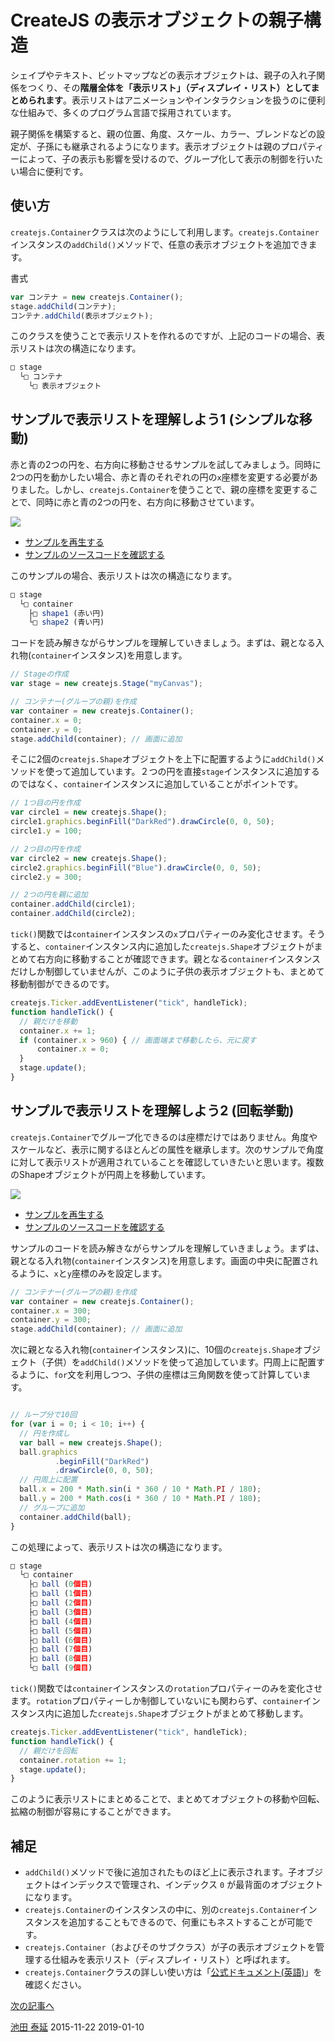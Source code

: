 # CreateJS の表示オブジェクトの親子構造

シェイプやテキスト、ビットマップなどの表示オブジェクトは、親子の入れ子関係をつくり、その**階層全体を「表示リスト」（ディスプレイ・リスト）としてまとめられます**。表示リストはアニメーションやインタラクションを扱うのに便利な仕組みで、多くのプログラム言語で採用されています。

親子関係を構築すると、親の位置、角度、スケール、カラー、ブレンドなどの設定が、子孫にも継承されるようになります。表示オブジェクトは親のプロパティーによって、子の表示も影響を受けるので、グループ化して表示の制御を行いたい場合に便利です。


## 使い方

`createjs.Container`クラスは次のようにして利用します。`createjs.Container`インスタンスの`addChild()`メソッドで、任意の表示オブジェクトを追加できます。


書式

```js
var コンテナ = new createjs.Container();
stage.addChild(コンテナ);
コンテナ.addChild(表示オブジェクト);
```

このクラスを使うことで表示リストを作れるのですが、上記のコードの場合、表示リストは次の構造になります。

```js
□ stage
  └□ コンテナ
    └□ 表示オブジェクト
```

## サンプルで表示リストを理解しよう1 (シンプルな移動)

赤と青の2つの円を、右方向に移動させるサンプルを試してみましょう。同時に2つの円を動かしたい場合、赤と青のそれぞれの円の`x`座標を変更する必要がありました。しかし、`createjs.Container`を使うことで、親の座標を変更することで、同時に赤と青の2つの円を、右方向に移動させています。


![](../imgs/container_simple.html.png)

- [サンプルを再生する](https://ics-creative.github.io/tutorial-createjs/samples/container_simple.html)
- [サンプルのソースコードを確認する](../samples/container_simple.html)


このサンプルの場合、表示リストは次の構造になります。

```js
□ stage
  └□ container
    ├□ shape1 (赤い円)
    └□ shape2 (青い円)
```


コードを読み解きながらサンプルを理解していきましょう。まずは、親となる入れ物(`container`インスタンス)を用意します。

```js
// Stageの作成
var stage = new createjs.Stage("myCanvas");

// コンテナー(グループの親)を作成
var container = new createjs.Container();
container.x = 0;
container.y = 0;
stage.addChild(container); // 画面に追加
```


そこに2個の`createjs.Shape`オブジェクトを上下に配置するように`addChild()`メソッドを使って追加しています。２つの円を直接`stage`インスタンスに追加するのではなく、`container`インスタンスに追加していることがポイントです。

```js
// 1つ目の円を作成
var circle1 = new createjs.Shape();
circle1.graphics.beginFill("DarkRed").drawCircle(0, 0, 50);
circle1.y = 100;

// 2つ目の円を作成
var circle2 = new createjs.Shape();
circle2.graphics.beginFill("Blue").drawCircle(0, 0, 50);
circle2.y = 300;

// 2つの円を親に追加
container.addChild(circle1);
container.addChild(circle2);
```

`tick()`関数では`container`インスタンスの`x`プロパティーのみ変化させます。そうすると、`container`インスタンス内に追加した`createjs.Shape`オブジェクトがまとめて右方向に移動することが確認できます。親となる`container`インスタンスだけしか制御していませんが、このように子供の表示オブジェクトも、まとめて移動制御ができるのです。

```js
createjs.Ticker.addEventListener("tick", handleTick);
function handleTick() {
  // 親だけを移動
  container.x += 1;
  if (container.x > 960) { // 画面端まで移動したら、元に戻す
      container.x = 0;
  }
  stage.update();
}
```

## サンプルで表示リストを理解しよう2 (回転挙動)

`createjs.Container`でグループ化できるのは座標だけではありません。角度やスケールなど、表示に関するほとんどの属性を継承します。次のサンプルで角度に対して表示リストが適用されていることを確認していきたいと思います。複数のShapeオブジェクトが円周上を移動しています。

![](../imgs/container_nest.html.png)

- [サンプルを再生する](https://ics-creative.github.io/tutorial-createjs/samples/container_nest.html)
- [サンプルのソースコードを確認する](../samples/container_nest.html)

サンプルのコードを読み解きながらサンプルを理解していきましょう。まずは、親となる入れ物(`container`インスタンス)を用意します。画面の中央に配置されるように、`x`と`y`座標のみを設定します。

```js
// コンテナー(グループの親)を作成
var container = new createjs.Container();
container.x = 300;
container.y = 300;
stage.addChild(container); // 画面に追加
```

次に親となる入れ物(`container`インスタンス)に、10個の`createjs.Shape`オブジェクト（子供）を`addChild()`メソッドを使って追加しています。円周上に配置するように、`for`文を利用しつつ、子供の座標は三角関数を使って計算しています。

```js

// ループ分で10回
for (var i = 0; i < 10; i++) {
  // 円を作成し
  var ball = new createjs.Shape();
  ball.graphics
          .beginFill("DarkRed")
          .drawCircle(0, 0, 50);
  // 円周上に配置
  ball.x = 200 * Math.sin(i * 360 / 10 * Math.PI / 180);
  ball.y = 200 * Math.cos(i * 360 / 10 * Math.PI / 180);
  // グループに追加
  container.addChild(ball);
}
```

この処理によって、表示リストは次の構造になります。

```js
□ stage
  └□ container
    ├□ ball (0個目)
    ├□ ball (1個目)
    ├□ ball (2個目)
    ├□ ball (3個目)
    ├□ ball (4個目)
    ├□ ball (5個目)
    ├□ ball (6個目)
    ├□ ball (7個目)
    ├□ ball (8個目)
    └□ ball (9個目)
```


`tick()`関数では`container`インスタンスの`rotation`プロパティーのみを変化させます。`rotation`プロパティーしか制御していないにも関わらず、`container`インスタンス内に追加した`createjs.Shape`オブジェクトがまとめて移動します。

```js
createjs.Ticker.addEventListener("tick", handleTick);
function handleTick() {
  // 親だけを回転
  container.rotation += 1;
  stage.update();
}
```

このように表示リストにまとめることで、まとめてオブジェクトの移動や回転、拡縮の制御が容易にすることができます。

## 補足

- `addChild()`メソッドで後に追加されたものほど上に表示されます。子オブジェクトはインデックスで管理され、インデックス `0` が最背面のオブジェクトになります。
- `createjs.Container`のインスタンスの中に、別の`createjs.Container`インスタンスを追加することもできるので、何重にもネストすることが可能です。
- `createjs.Container`（およびそのサブクラス）が子の表示オブジェクトを管理する仕組みを表示リスト（ディスプレイ・リスト）と呼ばれます。
- `createjs.Container`クラスの詳しい使い方は「[公式ドキュメント(英語)](https://createjs.com/docs/easeljs/classes/Container.html)」を確認ください。

[次の記事へ](displayobject_remove.md)

<article-author>[池田 泰延](https://twitter.com/clockmaker)</article-author>
<article-date-published>2015-11-22</article-date-published>
<article-date-modified>2019-01-10</article-date-modified>
